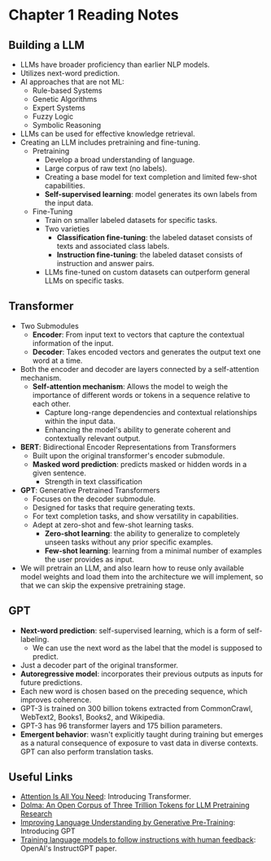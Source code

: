 # Chapter 1 Reading Notes

## Building a LLM
- LLMs have broader proficiency than earlier NLP models.
- Utilizes next-word prediction.
- AI approaches that are not ML:
    - Rule-based Systems
    - Genetic Algorithms
    - Expert Systems
    - Fuzzy Logic
    - Symbolic Reasoning
- LLMs can be used for effective knowledge retrieval.
- Creating an LLM includes pretraining and fine-tuning.
    - Pretraining
        - Develop a broad understanding of language.
        - Large corpus of raw text (no labels).
        - Creating a base model for text completion and limited few-shot capabilities.
        - **Self-supervised learning**: model generates its own labels from the input data.
    - Fine-Tuning
        - Train on smaller labeled datasets for specific tasks.
        - Two varieties
            - **Classification fine-tuning**: the labeled dataset consists of texts and associated class labels.
            - **Instruction fine-tuning**: the labeled dataset consists of instruction and answer pairs.
        - LLMs fine-tuned on custom datasets can outperform general LLMs on specific tasks.

## Transformer
- Two Submodules
    - **Encoder**: From input text to vectors that capture the contextual information of the input.
    - **Decoder**: Takes encoded vectors and generates the output text one word at a time.
- Both the encoder and decoder are layers connected by a self-attention mechanism.
    - **Self-attention mechanism**: Allows the model to weigh the importance of different words or tokens in a sequence relative to each other.
        - Capture long-range dependencies and contextual relationships within the input data.
        - Enhancing the model's ability to generate coherent and contextually relevant output.
- **BERT**: Bidirectional Encoder Representations from Transformers
    - Built upon the original transformer's encoder submodule.
    - **Masked word prediction**: predicts masked or hidden words in a given sentence.
        - Strength in text classification
- **GPT**: Generative Pretrained Transformers
    - Focuses on the decoder submodule.
    - Designed for tasks that require generating texts.
    - For text completion tasks, and show versatility in capabilities.
    - Adept at zero-shot and few-shot learning tasks.
        - **Zero-shot learning**: the ability to generalize to completely unseen tasks without any prior specific examples.
        - **Few-shot learning**: learning from a minimal number of examples the user provides as input.
- We will pretrain an LLM, and also learn how to reuse only available model weights and load them into the architecture we will implement, so that we can skip the expensive pretraining stage.

## GPT
- **Next-word prediction**: self-supervised learning, which is a form of self-labeling.
    - We can use the next word as the label that the model is supposed to predict.
- Just a decoder part of the original transformer.
- **Autoregressive model**: incorporates their previous outputs as inputs for future predictions.
- Each new word is chosen based on the preceding sequence, which improves coherence.
- GPT-3 is trained on 300 billion tokens extracted from CommonCrawl, WebText2, Books1, Books2, and Wikipedia.
- GPT-3 has 96 transformer layers and 175 billion parameters.
- **Emergent behavior**: wasn't explicitly taught during training but emerges as a natural consequence of exposure to vast data in diverse contexts. GPT can also perform translation tasks.


## Useful Links
- [Attention Is All You Need](https://arxiv.org/pdf/1706.03762): Introducing Transformer.
- [Dolma: An Open Corpus of Three Trillion Tokens for LLM Pretraining Research](https://arxiv.org/pdf/2402.00159)
- [Improving Language Understanding by Generative Pre-Training](https://cdn.openai.com/research-covers/language-unsupervised/language_understanding_paper.pdf): Introducing GPT
- [Training language models to follow instructions with human feedback](https://arxiv.org/pdf/2203.02155): OpenAI's InstructGPT paper.